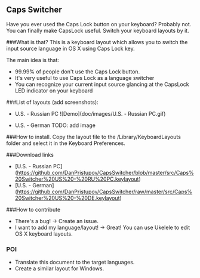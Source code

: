 Caps Switcher
----------------------------------------------
Have you ever used the Caps Lock button on your keyboard? Probably not. You can finally make CapsLock useful. Switch your keyboard layouts by it.

###What is that?This is a keyboard layout which allows you to switch the input source language in OS X using Caps Lock key.

The main idea is that:
- 99.99% of people don't use the Caps Lock button.
- It's very useful to use Caps Lock as a language switcher
- You can recognize your current input source glancing at the CapsLock LED indicator on your keyboard###List of layouts (add screenshots):
- U.S. - Russian PC
![Demo](doc/images/U.S. - Russian PC.gif)

- U.S. - German
TODO: add image

###How to install.
Copy the layout file to the /Library/KeyboardLayouts folder and select it in the Keyboard Preferences.

###Download links
- [U.S. - Russian PC] (https://github.com/DanPristupov/CapsSwitcher/blob/master/src/Caps%20Switcher%20US%20-%20RU%20PC.keylayout)
- [U.S. - German] (https://github.com/DanPristupov/CapsSwitcher/raw/master/src/Caps%20Switcher%20US%20-%20DE.keylayout)

###How to contribute
- There's a bug! -> Create an issue.
- I want to add my language/layout! -> Great! You can use Ukelele to edit OS X keyboard layouts.

### POI
- Translate this document to the target languages.
- Create a similar layout for Windows.